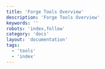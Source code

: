 ```yaml
---
title: 'Forge Tools Overview'
description: 'Forge Tools Overview'
keywords: ''
robots: 'index,follow'
category: 'docs'
layout: 'documentation'
tags:
  - 'tools'
  - 'index'
---
```

